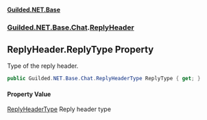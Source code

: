 #### [Guilded.NET.Base](Guilded_NET_Base.md 'Guilded.NET.Base')
### [Guilded.NET.Base.Chat](Guilded_NET_Base.md#Guilded_NET_Base_Chat 'Guilded.NET.Base.Chat').[ReplyHeader](ReplyHeader.md 'Guilded.NET.Base.Chat.ReplyHeader')
## ReplyHeader.ReplyType Property
Type of the reply header.  
```csharp
public Guilded.NET.Base.Chat.ReplyHeaderType ReplyType { get; }
```
#### Property Value
[ReplyHeaderType](ReplyHeaderType.md 'Guilded.NET.Base.Chat.ReplyHeaderType')
Reply header type
